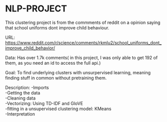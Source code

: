 # NLP-PROJECT
This clustering project is from the commments of reddit on a opinion saying that school uniforms dont improve child behaviour. 

URL: https://www.reddit.com/r/science/comments/rkmlu2/school_uniforms_dont_improve_child_behavior/

Data: Has over 1.7k comments( in this project, I was only able to get 192 of them, as you need an id to access the full api.)

Goal: To find underlying clusters with unsurpervised learning, meaning finding stuff in common without pretraining them.

Description:
-Imports<br>
-Getting the data<br>
-Cleaning data<br>
-Vectorizing: Using TD-IDF and GloVE<br>
-fitting in a unsupervised clustering model: KMeans<br>
-Interpretation<br>
